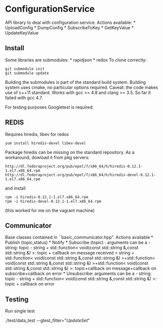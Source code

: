 ConfigurationService
=============

API library to deal with configuration service.
Actions available:
    * UploadConfig
    * DumpConfig
    * SubscribeToKey
    * GetKeyValue
    * UpdateKeyValue

Install
-----
Some libraries are submodules:
    * rapidjson
    * redox
To clone correctly:
```
git submodule init
git submodule update
```
Building the submodules is part of the standard build system.
Building system uses cmake, no particular options required. Caveat: the code makes use of c++11 standard. Works with gcc >= 4.8 and clang >= 3.5. So far it failed with gcc 4.7.

For testing purposes Googletest is required.


REDIS
-----

Requires hiredis, libev for redox
```
yum install hiredis-devel libev-devel
```
Package hiredis can be missing on the standard repository. As a workaround, dowload it from pkg servers:
```
http://dl.fedoraproject.org/pub/epel/7/x86_64/h/hiredis-0.12.1-1.el7.x86_64.rpm
http://dl.fedoraproject.org/pub/epel/7/x86_64/h/hiredis-devel-0.12.1-1.el7.x86_64.rpm
```
and install
```
rpm -i hiredis-0.12.1-1.el7.x86_64.rpm
rpm -i hiredis-devel-0.12.1-1.el7.x86_64.rpm
```
(this worked for me on the vagrant machine)


Communicator
------------

Base classes contained in ``basic_communicator.hpp".
Actions available
    * Publish (topic,status)
    * Notify
    * Subscribe (topic) : arguments can be a
      - string: topic
      - string + std::function< void(const std::string &,const std::string &) >: topic +
      callback on message received
      > string + std::function< void(const std::string &,const std::string &) >+std::function< void(const std::string
      &,const std::string &) >+std::function< void(const std::string &,const
      std::string &) >: topic+callback on message+callback on subscribe+callback
      on error
    * Unsubscribe:  arguments can be a
      - string: topic
      - string +
      std::function< void(const std::string &,const std::string &) >: topic +
      callback on error


Testing
------

Run single test

./test/data_test --gtest_filter="*UpdateSet*"
